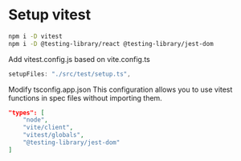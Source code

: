 # Setup vitest

```sh
npm i -D vitest
npm i -D @testing-library/react @testing-library/jest-dom

```

Add vitest.config.js based on vite.config.ts

```js
setupFiles: "./src/test/setup.ts",
```

Modify tsconfig.app.json
This configuration allows you to use vitest functions in spec files without importing them.

```json
"types": [
    "node",
    "vite/client",
    "vitest/globals",
    "@testing-library/jest-dom"
]
```
